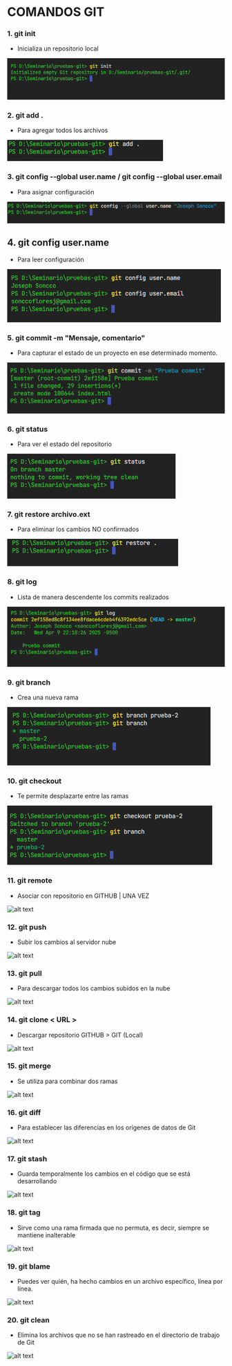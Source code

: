 # COMANDOS GIT
### 1. git init
* Inicializa un repositorio local

![alt text](/img/image-1.png)
### 2. git add .
*  Para agregar todos los archivos

![alt text](/img/image-2.png)
### 3. git config --global user.name / git config --global user.email
* Para asignar configuración

![alt text](/img/image-3.png)
## 4. git config user.name
* Para leer configuración

![alt text](/img/image-4.png)
### 5. git commit -m "Mensaje, comentario"
* Para capturar el estado de un proyecto en ese determinado momento.

![alt text](/img/image-5.png)
### 6. git status
* Para ver el estado del repositorio

![alt text](/img/image-6.png)
### 7. git restore archivo.ext
* Para eliminar los cambios NO confirmados

![alt text](/img/image-7.png)
### 8. git log
* Lista de manera descendente los commits realizados

![alt text](/img/image-8.png)
### 9. git branch
* Crea una nueva rama

![alt text](/img/image-9.png)
### 10. git checkout
* Te permite desplazarte entre las ramas

![alt text](/img/image-10.png)
### 11. git remote
* Asociar con repositorio en GITHUB | UNA VEZ

![alt text](image-1.png)
### 12. git push
* Subir los cambios al servidor nube

![alt text](image-1.png)
### 13. git pull
* Para descargar todos los cambios subidos en la nube

![alt text](image-1.png)
### 14. git clone < URL >
* Descargar repositorio GITHUB > GIT (Local)

![alt text](image-1.png)
### 15. git merge
* Se utiliza para combinar dos ramas

![alt text](image-1.png)
### 16. git diff
* Para establecer las diferencias en los orígenes de datos de Git

![alt text](image-1.png)
### 17. git stash
* Guarda temporalmente los cambios en el código que se está desarrollando

![alt text](image-1.png)
### 18. git tag
* Sirve como una rama firmada que no permuta, es decir, siempre se mantiene inalterable

![alt text](image-1.png)
### 19. git blame
* Puedes ver quién, ha hecho cambios en un archivo específico, línea por línea.

![alt text](image-1.png)
### 20. git clean
* Elimina los archivos que no se han rastreado en el directorio de trabajo de Git

![alt text](image-1.png)